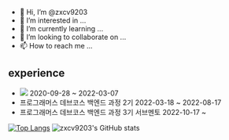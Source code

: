 - 👋 Hi, I’m @zxcv9203
- 👀 I’m interested in ...
- 🌱 I’m currently learning ...
- 💞️ I’m looking to collaborate on ...
- 📫 How to reach me ...

## experience
- [![](https://img.shields.io/badge/seoul-000000.svg?&style=?style=flat-square&logo=42)]() 2020-09-28 ~ 2022-03-07
- 프로그래머스 데브코스 백엔드 과정 2기 2022-03-18 ~ 2022-08-17
- 프로그래머스 데브코스 백엔드 과정 3기 서브멘토 2022-10-17 ~


[![Top Langs](https://github-readme-stats.vercel.app/api/top-langs/?username=zxcv9203&layout=compact)](https://github.com/zxcv9203/github-readme-stats)
![zxcv9203's GitHub stats](https://github-readme-stats.vercel.app/api?username=zxcv9203&show_icons=true&theme=gruvbox)
